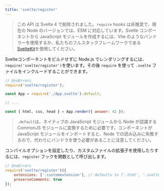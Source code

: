 ```yaml
---
title: 'svelte/register'
---
```


> この API は Svelte 4 で削除されました。`require` hooks は非推奨で、現在の Node のバージョンでは、ESM に対応しています。Svelte コンポーネントから JavaScript モジュールを作成するには、Vite のようなバンドラーを使用するか、私たちのフルスタックフレームワークである [SvelteKit](https://kit.svelte.jp)を使用してください。

Svelteコンポーネントをビルドせずに Node.js でレンダリングするには、`require('svelte/register')`を使います。その後 `require` を使って `.svelte` ファイルをインクルードすることができます。

```js
// @noErrors
require('svelte/register');

const App = require('./App.svelte').default;

// ...

const { html, css, head } = App.render({ answer: 42 });
```

> `.default`は、ネイティブの JavaScript モジュールから Node が認識する CommonJS モジュールに変換するために必要です。コンポーネントが JavaScript モジュールをインポートすると、Node での読み込みに失敗するので、代わりにバンドラを使う必要があることに注意してください。

コンパイルオプションを設定したり、カスタムファイルの拡張子を使用したりするには、`register` フックを関数として呼び出します。

```js
// @noErrors
require('svelte/register')({
	extensions: ['.customextension'], // defaults to ['.html', '.svelte']
	preserveComments: true
});
```
